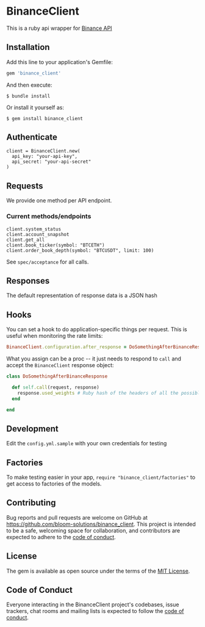 # BinanceClient

This is a ruby api wrapper for [Binance API](https://binance-docs.github.io/apidocs/spot/en/#change-log)

## Installation

Add this line to your application's Gemfile:

```ruby
gem 'binance_client'
```

And then execute:

    $ bundle install

Or install it yourself as:

    $ gem install binance_client

## Authenticate
```
client = BinanceClient.new(
  api_key: "your-api-key",
  api_secret: "your-api-secret"
)
```

## Requests
We provide one method per API endpoint.

### Current methods/endpoints

```
client.system_status
client.account_snapshot
client.get_all
client.book_ticker(symbol: "BTCETH")
client.order_book_depth(symbol: "BTCUSDT", limit: 100)
```

See `spec/acceptance` for all calls.

## Responses
The default representation of response data is a JSON hash

## Hooks
You can set a hook to do application-specific things per request. This is useful when monitoring the rate limits:

```ruby
BinanceClient.configuration.after_response = DoSomethingAfterBinanceResponse
```

What you assign can be a proc -- it just needs to respond to `call` and accept the `BinanceClient` response object:

```ruby
class DoSomethingAfterBinanceResponse

  def self.call(request, response)
    response.used_weights # Ruby hash of the headers of all the possible used weights
  end

end
```

## Development
Edit the `config.yml.sample` with your own credentials for testing

## Factories

To make testing easier in your app, `require "binance_client/factories"` to get access to factories of the models.

## Contributing

Bug reports and pull requests are welcome on GitHub at https://github.com/bloom-solutions/binance_client. This project is intended to be a safe, welcoming space for collaboration, and contributors are expected to adhere to the [code of conduct](https://github.com/bloom-solutions/binance_client/blob/master/CODE_OF_CONDUCT.md).


## License

The gem is available as open source under the terms of the [MIT License](https://opensource.org/licenses/MIT).

## Code of Conduct

Everyone interacting in the BinanceClient project's codebases, issue trackers, chat rooms and mailing lists is expected to follow the [code of conduct](https://github.com/bloom-solutions/binance_client/blob/master/CODE_OF_CONDUCT.md).
